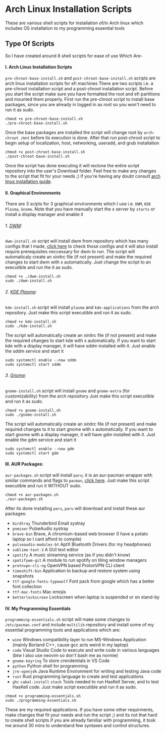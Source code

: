 # Arch Linux Installation Scripts
These are various shell scripts for installation of/in Arch linux which includes OS installation to my programming essential tools

## Type Of Scripts
So I have created around 8 shell scripts for ease of use
Which Are-
#### I. Arch Linux Installation Scripts
`pre-chroot-base-install.sh` and `post-chroot-base-install.sh` scripts are arch linux installation scripts for efi machines
There are two scripts i.e. a pre-chroot installation script and a post-chroot installation script.
Before you start the script make sure you have formatted the root and efi partitions and mounted them properly.
First run the pre-chroot script to install base packages, since you are already in logged in as root so you won't need to run it as sudo.
```
chmod +x pre-chroot-base-install.sh
./pre-chroot-base-install.sh
```
Once the base packages are installed the script will change root by `arch-chroot /mnt` before its execution is done.
After that run post-chroot script to begin setup of localization, host, networking, useradd, and grub installation
```
chmod +x post-chroot-base-install.sh
./post-chroot-base-install.sh
```
Once the script has done executing it will reclone the entire script repository into the user's Download folder.
Feel free to make any changes to the script that fit for your needs ;)
If you're having any doubt consult [arch linux installation guide](https://wiki.archlinux.org/index.php/Installation_guide).

#### II. Graphical Environments
There are 3 scipts for 3 graphical environments which I use i.e. `DWM`, `KDE Plasma`, `Gnome`. Note that you have manually start the x server by `startx` or install a display manager and enable it
###### 1. [DWM](https://wiki.archlinux.org/index.php/Dwm):
`dwm-install.sh` script will install dwm from repository which has many configs that I made, [click here](https://github.com/bleak-alpha/dwm-set/) to check those configs and it will also install require prerequisites neccessary for dwm to run.
The script will automaticaly create an xinitrc file (if not present) and make the required changes to start dwm with x automatically.
Just change the script to an executible and run the it as sudo.
```
chmod +x ./dwm-install.sh
sudo ./dwm-install.sh
```
###### 2. [KDE Plasma](https://wiki.archlinux.org/index.php/KDE):
`kde-install.sh` script will install `plasma` and `kde-applications` from the arch repository.
Just make this script executible and run it as sudo.
```
chmod +x kde-install.sh
sudo ./kde-install.sh
```
The script will automatically create an xinitrc file (if not present) and make the required changes to start kde with x automatically.
If you want to start kde with a display manager, it will have sddm installed with it. Just enable the sddm service and start it
```
sudo systemctl enable --now sddm
sudo systemctl start sddm
```

###### 3. [Gnome](https://wiki.archlinux.org/index.php/GNOME):
`gnome-install.sh` script will install `gnome` and `gnome-extra` (for customizability) from the arch repository
Just make this script executible and run it as sudo.
```
chmod +x gnome-install.sh
sudo ./gnome-install.sh
```
The script will automatically create an xinitrc file (if not present) and make required changes to it to start gnome with x automatically.
If you want to start gnome with a display manager, it will have gdm installed with it. Just enable the gdm service and start it
```
sudo systemctl enable --now gdm
sudo systemctl start gdm
```


#### III. AUR Packages:
`aur-packages.sh` script will install `paru`; it is an aur-pacman wrapper with similar commands and flags to `pacman`, [click here](https://github.com/morganamilo/paru).
Just make this script executible and run it WITHOUT sudo.
```
chmod +x aur-packages.sh
./aur-packages.sh
```
After its done installing `paru`, `paru` will download and install these aur packages:
* `birdtray` Thunderbird Email systray
* `pnmixer` PulseAudio systray
* `brave-bin` Brave, A chromium-based web browser (I have a potato laptop so I cant afford to compile)
* `pulseaudio-modules-bt` AptX Bluetooth Drivers (for my headphones)
* `sublime-text-3` A GUI text editor
* `spotify` A music streaming service (as if you didn't know)
* `spotifywm-git` A module to run spotify on tiling window managers
* `protnvpn-cli-ng` OpenVPN based ProtonVPN CLI client
* `timeshift-bin` Application to backup and restore system using snapshots
* `ttf-google-fonts-typewolf` Font pack from google which has a better font collection
* `ttf-mac-fonts` Mac emojis
* `betterlockscreen` Lockscreen when laptop is suspended or on stand-by


#### IV. My Programming Essentials
`programming-essentials.sh` script will make some changes to `/etc/pacman.conf` and include `multilib` repository and install some of my essential programming tools and applications which are:
* `wine` Windows compatibility layer to run MS-Windows Application (mainly Borland C++, cause gcc acts weird in my laptop)
* `code` Visual Studio Code to execute and write code in various languages (btw I also use neovim so don't bash me as normie)
* `gnome-keyring` To store crendentials in VS Code
* `python` Python shell for programming
* `jre-openjdk` Java Runtime Environment for writing and testing Java code
* `rust` Rust programming language to create and test applications
* `ghc` `cabal-install` `stack` Tools needed to run HasKell Server, and to test HasKell code.
Just make script executible and run it as sudo.
```
chmod +x programming-essentials.sh
sudo ./programming-essentials.sh
```
These are my required applications. If you have some other requirments, make changes that fit your needs and run the script ;) and its not that hard to create shell scripts if you are already familiar with programming, it took me around 30 mins to understand few syntaxes and control structures.
